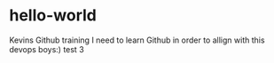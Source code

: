 # hello-world
Kevins Github training
I need to learn Github in order to allign with this devops boys:)
test 3
